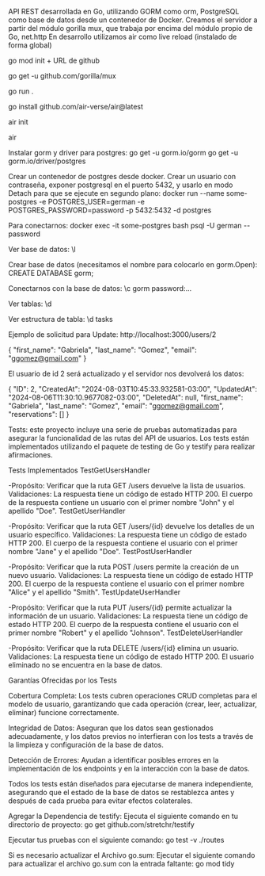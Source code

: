 
API REST desarrollada en Go, utilizando GORM como orm, PostgreSQL como base de datos desde un contenedor de Docker. 
Creamos el servidor a partir del módulo gorilla mux, que trabaja por encima del módulo propio de Go, net.http 
En desarrollo utilizamos air como live reload (instalado de forma global)

go mod init + URL de github

go get -u github.com/gorilla/mux

go run .

go install github.com/air-verse/air@latest

air init

air

Instalar gorm y driver para postgres:
go get -u gorm.io/gorm
go get -u gorm.io/driver/postgres

Crear un contenedor de postgres desde docker. 
Crear un usuario con contraseña, exponer postgresql en el puerto 5432, y usarlo en modo Detach 
para que se ejecute en segundo plano:
docker run --name some-postgres -e POSTGRES_USER=german -e POSTGRES_PASSWORD=password -p 5432:5432 -d postgres

Para conectarnos:
docker exec -it some-postgres bash
psql -U german --password

Ver base de datos:
\l

Crear base de datos (necesitamos el nombre para colocarlo en gorm.Open):
CREATE DATABASE gorm;

Conectarnos con la base de datos:
\c gorm
password:...

Ver tablas:
\d

Ver estructura de tabla:
\d tasks



Ejemplo de solicitud para Update:
http://localhost:3000/users/2

{
  "first_name": "Gabriela",
  "last_name": "Gomez",
  "email": "ggomez@gmail.com"
}

El usuario de id 2 será actualizado y el servidor nos devolverá los datos:

{
  "ID": 2,
  "CreatedAt": "2024-08-03T10:45:33.932581-03:00",
  "UpdatedAt": "2024-08-06T11:30:10.9677082-03:00",
  "DeletedAt": null,
  "first_name": "Gabriela",
  "last_name": "Gomez",
  "email": "ggomez@gmail.com",
  "reservations": []
}





Tests: este proyecto incluye una serie de pruebas automatizadas para asegurar la funcionalidad de las rutas del API de usuarios. 
Los tests están implementados utilizando el paquete de testing de Go y testify para realizar afirmaciones.

Tests Implementados
TestGetUsersHandler

-Propósito: Verificar que la ruta GET /users devuelve la lista de usuarios.
Validaciones:
La respuesta tiene un código de estado HTTP 200.
El cuerpo de la respuesta contiene un usuario con el primer nombre "John" y el apellido "Doe".
TestGetUserHandler

-Propósito: Verificar que la ruta GET /users/{id} devuelve los detalles de un usuario específico.
Validaciones:
La respuesta tiene un código de estado HTTP 200.
El cuerpo de la respuesta contiene el usuario con el primer nombre "Jane" y el apellido "Doe".
TestPostUserHandler

-Propósito: Verificar que la ruta POST /users permite la creación de un nuevo usuario.
Validaciones:
La respuesta tiene un código de estado HTTP 200.
El cuerpo de la respuesta contiene el usuario con el primer nombre "Alice" y el apellido "Smith".
TestUpdateUserHandler

-Propósito: Verificar que la ruta PUT /users/{id} permite actualizar la información de un usuario.
Validaciones:
La respuesta tiene un código de estado HTTP 200.
El cuerpo de la respuesta contiene el usuario con el primer nombre "Robert" y el apellido "Johnson".
TestDeleteUserHandler

-Propósito: Verificar que la ruta DELETE /users/{id} elimina un usuario.
Validaciones:
La respuesta tiene un código de estado HTTP 200.
El usuario eliminado no se encuentra en la base de datos.

Garantías Ofrecidas por los Tests

Cobertura Completa: Los tests cubren operaciones CRUD completas para el modelo de usuario, garantizando que cada operación (crear, leer, actualizar, eliminar) funcione correctamente.

Integridad de Datos: Aseguran que los datos sean gestionados adecuadamente, y los datos previos no interfieran con los tests a través de la limpieza y configuración de la base de datos.

Detección de Errores: Ayudan a identificar posibles errores en la implementación de los endpoints y en la interacción con la base de datos.

Todos los tests están diseñados para ejecutarse de manera independiente, asegurando que el estado de la base de datos se restablezca antes y después de cada prueba para evitar efectos colaterales.


Agregar la Dependencia de testify:
Ejecuta el siguiente comando en tu directorio de proyecto:
go get github.com/stretchr/testify

Ejecutar tus pruebas con el siguiente comando:
go test -v ./routes

Si es necesario actualizar el Archivo go.sum:
Ejecutar el siguiente comando para actualizar el archivo go.sum con la entrada faltante:
go mod tidy

